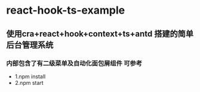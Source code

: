 # react-hook-ts-example

## 使用cra+react+hook+context+ts+antd 搭建的简单后台管理系统
### 内部包含了有二级菜单及自动化面包屑组件 可参考
- 1.npm install
- 2.npm start
